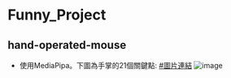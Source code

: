 # Funny_Project

## hand-operated-mouse
- 使用MediaPipa。下圖為手掌的21個關鍵點: [#圖片連結](https://google.github.io/mediapipe/solutions/hands.html)
![image](https://user-images.githubusercontent.com/32260565/171043220-00259431-b721-45c5-a6ec-c54c0854a70a.png)
